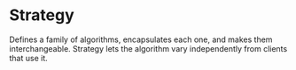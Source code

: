 # Strategy
Defines a family of algorithms, encapsulates each one, and makes them interchangeable. Strategy lets the algorithm vary independently from clients that use it. 
